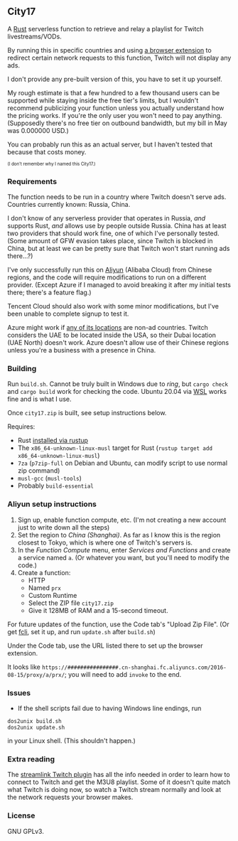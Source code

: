 ## City17
A [Rust][rust] serverless function to retrieve and relay a playlist for Twitch livestreams/VODs.

By running this in specific countries and using [a browser extension][ext]
to redirect certain network requests to this function, Twitch will not display any ads.

I don't provide any pre-built version of this, you have to set it up yourself.

My rough estimate is that a few hundred to a few thousand users can be
supported while staying inside the free tier's limits, but I wouldn't recommend
publicizing your function unless you actually understand how the pricing works.
If you're the only user you won't need to pay anything. (Supposedly there's no
free tier on outbound bandwidth, but my bill in May was 0.000000 USD.)

You can probably run this as an actual server, but I haven't tested that because that
costs money.

<sup><sub>(I don't remember why I named this City17.)</sub></sup>

[rust]: https://www.rust-lang.org
[ext]: https://github.com/AlyoshaVasilieva/city17-ext

### Requirements

The function needs to be run in a country where Twitch doesn't serve ads.
Countries currently known: Russia, China.

I don't know of any serverless provider that operates in Russia, *and* supports Rust,
*and* allows use by people outside Russia. China has at least two providers that
should work fine, one of which I've personally tested. (Some amount of GFW evasion
takes place, since Twitch is blocked in China, but at least we can be pretty sure
that Twitch won't start running ads there...?)

I've only successfully run this on [Aliyun][ali] (Alibaba Cloud) from Chinese regions, and
the code will require modifications to run on a different provider. (Except Azure if I
managed to avoid breaking it after my initial tests there; there's a feature flag.)

Tencent Cloud should also work with some minor modifications, but I've been unable to
complete signup to test it.

Azure might work if [any of its locations][azure] are non-ad countries. Twitch considers
the UAE to be located inside the USA, so their Dubai location (UAE North) doesn't work.
Azure doesn't allow use of their Chinese regions unless you're a business with a presence
in China.

[ali]: https://www.alibabacloud.com/en
[azure]: https://azure.microsoft.com/en-us/global-infrastructure/services/?products=functions

### Building

Run `build.sh`. Cannot be truly built in Windows due to *ring*, but `cargo check` and `cargo build`
work for checking the code. Ubuntu 20.04 via [WSL][wsl] works fine and is what I use.

Once `city17.zip` is built, see setup instructions below.

Requires:

* Rust [installed via rustup][rustup]
* The `x86_64-unknown-linux-musl` target for Rust
  (`rustup target add x86_64-unknown-linux-musl`)
* `7za` (`p7zip-full` on Debian and Ubuntu, can modify script to use normal zip command)
* `musl-gcc` (`musl-tools`)
* Probably `build-essential`

[rustup]: https://rustup.rs/

### Aliyun setup instructions

1. Sign up, enable function compute, etc. (I'm not creating a new
   account just to write down all the steps)
2. Set the region to *China (Shanghai)*. As far as I know this is the
   region closest to Tokyo, which is where one of Twitch's servers is.
3. In the *Function Compute* menu, enter *Services and Functions* and create
   a service named `a`. (Or whatever you want, but you'll need to modify the code.)
4. Create a function:
   * HTTP
   * Named `prx`
   * Custom Runtime
   * Select the ZIP file `city17.zip`
   * Give it 128MB of RAM and a 15-second timeout.

For future updates of the function, use the Code tab's "Upload Zip File".
(Or get [fcli][fcli], set it up, and run `update.sh` after `build.sh`)

Under the Code tab, use the URL listed there to set up the browser extension.

It looks like `https://################.cn-shanghai.fc.aliyuncs.com/2016-08-15/proxy/a/prx/`;
you will need to add `invoke` to the end.

[fcli]: https://github.com/aliyun/fcli/releases
[wsl]: https://docs.microsoft.com/en-us/windows/wsl/install-win10

### Issues

* If the shell scripts fail due to having Windows line endings, run

```shell
dos2unix build.sh
dos2unix update.sh
```

in your Linux shell. (This shouldn't happen.)

### Extra reading

The [streamlink Twitch plugin][stp] has all the info needed in order to learn how to connect
to Twitch and get the M3U8 playlist. Some of it doesn't quite match what Twitch is doing now,
so watch a Twitch stream normally and look at the network requests your browser makes.

[stp]: https://github.com/streamlink/streamlink/blob/master/src/streamlink/plugins/twitch.py

### License

GNU GPLv3.
